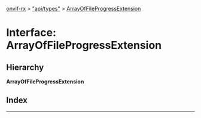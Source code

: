 [onvif-rx](../README.md) > ["api/types"](../modules/_api_types_.md) > [ArrayOfFileProgressExtension](../interfaces/_api_types_.arrayoffileprogressextension.md)

# Interface: ArrayOfFileProgressExtension

## Hierarchy

**ArrayOfFileProgressExtension**

## Index

---

